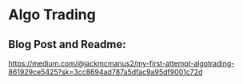 # Algo Trading 
## Blog Post and Readme:

https://medium.com/@jackmcmanus2/my-first-attempt-algotrading-861929ce5425?sk=3cc8694ad787a5dfac9a95df9001c72d
